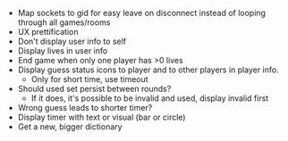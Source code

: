 - Map sockets to gid for easy leave on disconnect instead of looping through all games/rooms
- UX prettification
- Don't display user info to self
- Display lives in user info
- End game when only one player has >0 lives
- Display guess status icons to player and to other players in player info. 
    - Only for short time, use timeout
- Should used set persist between rounds?
    - If it does, it's possible to be invalid and used, display invalid first
- Wrong guess leads to shorter timer?
- Display timer with text or visual (bar or circle)
- Get a new, bigger dictionary
